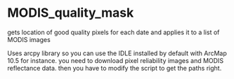 # MODIS_quality_mask
gets location of good quality pixels for each date and applies it to a list of MODIS images

Uses arcpy library so you can use the IDLE installed by default with ArcMap 10.5 for instance.
you need to download pixel reliability images and MODIS reflectance data.
then you have to modify the script to get the paths right.
